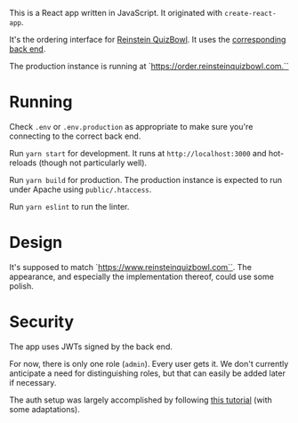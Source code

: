 This is a React app written in JavaScript. It originated with `create-react-app`.

It's the ordering interface for [Reinstein QuizBowl](https://www.reinsteinquizbowl.com). It uses the [corresponding back end](https://github.com/jonahgreenthal/reinstein-order-backend).

The production instance is running at `https://order.reinsteinquizbowl.com.``

# Running
Check `.env` or `.env.production` as appropriate to make sure you're connecting to the correct back end.

Run `yarn start` for development. It runs at `http://localhost:3000` and hot-reloads (though not particularly well).

Run `yarn build` for production. The production instance is expected to run under Apache using `public/.htaccess`.

Run `yarn eslint` to run the linter.

# Design
It's supposed to match `https://www.reinsteinquizbowl.com``. The appearance, and especially the implementation thereof, could use some polish.

# Security
The app uses JWTs signed by the back end.

For now, there is only one role (`admin`). Every user gets it. We don't currently anticipate a need for distinguishing roles, but that can easily be added later if necessary.

The auth setup was largely accomplished by following [this tutorial](https://www.bezkoder.com/spring-boot-react-jwt-auth/) (with some adaptations).
 